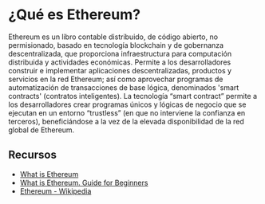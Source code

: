 # ¿Qué es Ethereum?

Ethereum es un libro contable distribuido, de código abierto, no permisionado, basado en tecnología blockchain y de gobernanza descentralizada, que proporciona infraestructura para computación distribuida y actividades económicas. Permite a los desarrolladores construir e implementar aplicaciones descentralizadas, productos y servicios en la red Ethereum; así como aprovechar programas de automatización de transacciones de base lógica, denominados 'smart contracts' (contratos inteligentes). La tecnología “smart contract” permite a los desarrolladores crear programas únicos y lógicas de negocio que se ejecutan en un entorno “trustless” (en que no interviene la confianza en terceros), beneficiándose a la vez de la elevada disponibilidad de la red global de Ethereum.

## Recursos

* [What is Ethereum](https://blockgeeks.com/guides/ethereum/)
* [What is Ethereum. Guide for Beginners](https://cointelegraph.com/ethereum-for-beginners/what-is-ethereum)
* [Ethereum - Wikipedia](https://en.wikipedia.org/wiki/Ethereum)

